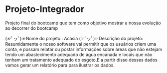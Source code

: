 # Projeto-Integrador
Projeto final do bootcamp que tem como objetivo mostrar a nossa evolução ao decorrer do bootcamp

(☞ﾟヮﾟ)☞Nome do projeto : Acásia
(☞ﾟヮﾟ)☞Descrição do projeto:
Resumidamente o nosso software vai permitir que os usuários criem uma conta, e possam relatar ou postar informações sobre áreas que não estejam tendo um abastecimento adequado de água encanada e locais que não tenham um tratamento adequado do esgoto.E a partir disso desses dados vamos gerar um relatório para para ilustrar os dados.

